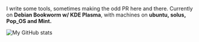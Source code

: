 I write some tools, sometimes making the odd PR here and there.
Currently on **Debian Bookworm w/ KDE Plasma**, with machines on **ubuntu, solus, Pop_OS and Mint.**

![My GitHub stats](https://github-readme-stats.vercel.app/api?username=toomuchcodehelp&show_icons=true&theme=transparent)
